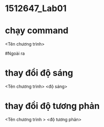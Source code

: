 # 1512647_Lab01

# chạy command 
  <Tên chương trình> <command> <path> <br>

#Ngoài ra 
# thay đổi độ sáng
  <Tên chương trình> <command> <path> <độ sáng> <br>
# thay đồi độ tương phản
  <Tên chương trình > <command> <path> <độ tương phản> <br>
